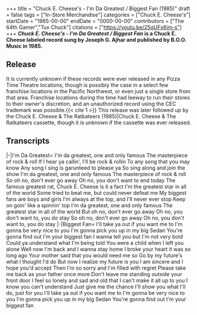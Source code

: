 +++
title = "Chuck E. Cheese's - I'm Da Greatest / Biggest Fan (1985)"
draft = false
tags = ["In-Store Merchandise"]
categories = ["Chuck E. Cheese's"]
startDate = "1985-00-00"
endDate = "0000-00-00"
contributors = ["The 64th Gamer","Tux Chuck"]
citations = ["https://youtu.be/25qUFx6jm-s"]
+++
***Chuck E. Cheese's - I'm Da Greatest / Biggest Fan* is a Chuck E. Cheese labeled record sung by Joseph G. Ajhar and published by B.O.O. Music in 1985.**

## Release

It is currently unknown if these records were ever released in any Pizza Time Theatre locations, though is possibly the case in a select few franchise locations in the Pacific Northwest, or even just a single store from that area. Franchise locations during the time had leeway to run their stores to their owner's discretion, and an unauthorized record using the CEC trademark was possible.{{< cite 1 >}}
This release was later followed up by the Chuck E. Cheese & The Ratkateers (1985)|Chuck E. Cheese & The Ratkateers cassette, though it is unknown if the cassette was ever released.

## Transcripts

|-|I'm Da Greatest=
I'm da greatest, one and only famous
The masterpiece of rock & roll
If I hear ya callin', I'll be rock & rollin
To any song that you may know
Any song I sing is garunteed to please ya
So sing along and join the show
I'm da greatest, one and only famous
The masterpiece of rock & roll
So oh no, don't ever go away
Oh no, you don't want to end today
The famous greatest rat, Chuck E. Cheese is it a fact
I'm the greatest star in all of the world
Some tried to beat me, but could never defeat me
My biggest fans are boys and girls
I'm always at the top, and I'll never ever stop
Keep on goin' like a spinnin' top
I'm da greatest, one and only famous
The greatest star in all of the world
But oh no, don't ever go away
Oh no, you don't want to, you do stay
So oh no, don't ever go away
Oh no, you don't want to, you do stay
|-|Biggest Fan=
I'll take ya out if you want me to
I'm gonna be very nice to you
I'm gonna pick you up in my big Sedan
You're gonna find out I'm your biggest fan
I wanna tell you but I'm not very bold
Could ya understand what I'm being told
You were a child when I left you alone
Well now I'm back and I wanna stay home
I broke your heart it was so long ago
Your mother said that you would need me so
Go by my future's what I thought I'd do
But now I realize my future is you
I am sincere and I hope you'd accept
Then I'm so sorry and I'm filled with regret
Please take me back as your father once more
Don't leave me standing outside your front door
I feel so lonely and sad and old that I can't make it all up to you
I know you can't understand
Just give me the chance
I'll show you what I'll do, just for you
I'll take ya out if you want me to
I'm gonna be very nice to you
I'm gonna pick you up in my big Sedan
You're gonna find out I'm your biggest fan
